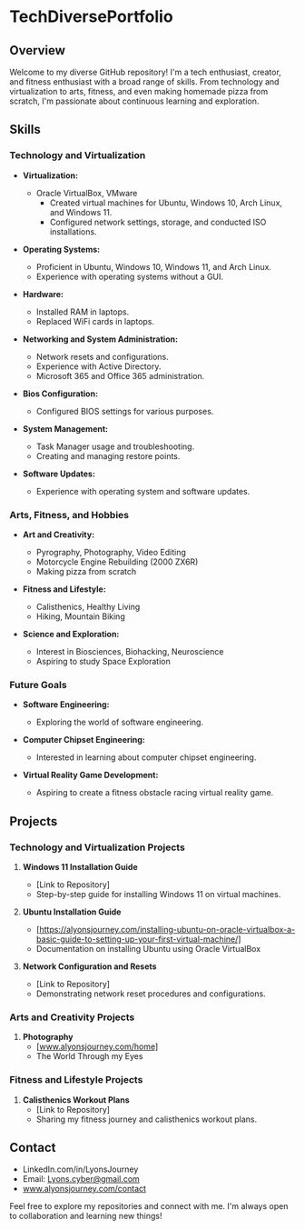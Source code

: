 # TechDiversePortfolio

## Overview

Welcome to my diverse GitHub repository! I'm a tech enthusiast, creator, and fitness enthusiast with a broad range of skills. From technology and virtualization to arts, fitness, and even making homemade pizza from scratch, I'm passionate about continuous learning and exploration.

## Skills

### Technology and Virtualization

- **Virtualization:**
  - Oracle VirtualBox, VMware
    - Created virtual machines for Ubuntu, Windows 10, Arch Linux, and Windows 11.
    - Configured network settings, storage, and conducted ISO installations.

- **Operating Systems:**
  - Proficient in Ubuntu, Windows 10, Windows 11, and Arch Linux.
  - Experience with operating systems without a GUI.

- **Hardware:**
  - Installed RAM in laptops.
  - Replaced WiFi cards in laptops.

- **Networking and System Administration:**
  - Network resets and configurations.
  - Experience with Active Directory.
  - Microsoft 365 and Office 365 administration.

- **Bios Configuration:**
  - Configured BIOS settings for various purposes.

- **System Management:**
  - Task Manager usage and troubleshooting.
  - Creating and managing restore points.

- **Software Updates:**
  - Experience with operating system and software updates.

### Arts, Fitness, and Hobbies

- **Art and Creativity:**
  - Pyrography, Photography, Video Editing
  - Motorcycle Engine Rebuilding (2000 ZX6R)
  - Making pizza from scratch

- **Fitness and Lifestyle:**
  - Calisthenics, Healthy Living
  - Hiking, Mountain Biking

- **Science and Exploration:**
  - Interest in Biosciences, Biohacking, Neuroscience
  - Aspiring to study Space Exploration

### Future Goals

- **Software Engineering:**
  - Exploring the world of software engineering.

- **Computer Chipset Engineering:**
  - Interested in learning about computer chipset engineering.

- **Virtual Reality Game Development:**
  - Aspiring to create a fitness obstacle racing virtual reality game.

## Projects

### Technology and Virtualization Projects

1. **Windows 11 Installation Guide**
   - [Link to Repository]
   - Step-by-step guide for installing Windows 11 on virtual machines.

2. **Ubuntu Installation Guide**
   - [https://alyonsjourney.com/installing-ubuntu-on-oracle-virtualbox-a-basic-guide-to-setting-up-your-first-virtual-machine/]
   - Documentation on installing Ubuntu using Oracle VirtualBox

3. **Network Configuration and Resets**
   - [Link to Repository]
   - Demonstrating network reset procedures and configurations.

### Arts and Creativity Projects
1. **Photography**
   - [www.alyonsjourney.com/home]
   - The World Through my Eyes

### Fitness and Lifestyle Projects

1. **Calisthenics Workout Plans**
   - [Link to Repository]
   - Sharing my fitness journey and calisthenics workout plans.

## Contact

- LinkedIn.com/in/LyonsJourney
- Email: Lyons.cyber@gmail.com
- www.alyonsjourney.com/contact
  
Feel free to explore my repositories and connect with me. I'm always open to collaboration and learning new things!
